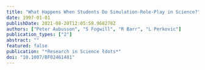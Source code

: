 ```yaml
---
title: "What Happens When Students Do Simulation-Role-Play in Science?"
date: 1997-01-01
publishDate: 2021-08-20T12:05:58.968278Z
authors: ["Peter Aubusson", "S Fogwill", "R Barr", "L Perkovic"]
publication_types: ["2"]
abstract: ""
featured: false
publication: "*Research in Science łdots*"
doi: "10.1007/BF02461481"
---
```


